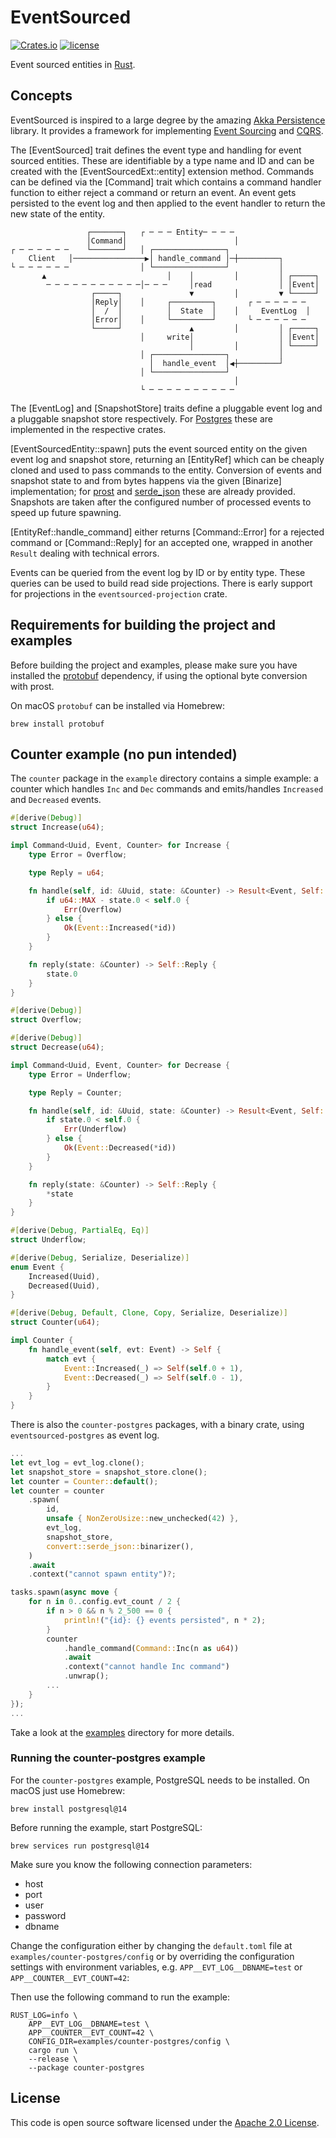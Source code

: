 # EventSourced

[![Crates.io][crates-badge]][crates-url]
[![license][license-badge]][license-url]

[crates-badge]: https://img.shields.io/crates/v/eventsourced
[crates-url]: https://crates.io/crates/eventsourced
[license-badge]: https://img.shields.io/github/license/hseeberger/eventsourced
[license-url]: https://github.com/hseeberger/eventsourced/blob/main/LICENSE

Event sourced entities in [Rust](https://www.rust-lang.org/).

## Concepts

EventSourced is inspired to a large degree by the amazing
[Akka Persistence](https://doc.akka.io/docs/akka/current/typed/index-persistence.html) library.
It provides a framework for implementing
[Event Sourcing](https://martinfowler.com/eaaDev/EventSourcing.html) and
[CQRS](https://www.martinfowler.com/bliki/CQRS.html).

The [EventSourced] trait defines the event type and handling for event sourced entities. These
are identifiable by a type name and ID and can be created with the [EventSourcedExt::entity]
extension method. Commands can be defined via the [Command] trait which contains a command handler
function to either reject a command or return an event. An event gets persisted to the event log
and then applied to the event handler to return the new state of the entity.

```text
                 ┌───────┐   ┌ ─ ─ ─ Entity─ ─ ─ ─
                 │Command│                        │
┌ ─ ─ ─ ─ ─ ─    └───────┘   │ ┌────────────────┐
    Client   │────────────────▶│ handle_command │─┼─────────┐
└ ─ ─ ─ ─ ─ ─                │ └────────────────┘           │
       ▲                           │    │         │         │ ┌─────┐
        ─ ─ ─ ─ ─ ─ ─ ─ ─ ─ ─│─ ─ ─     │read               │ │Event│
                  ┌─────┐               ▼         │         ▼ └─────┘
                  │Reply│    │     ┌─────────┐       ┌ ─ ─ ─ ─ ─ ─
                  │  /  │          │  State  │    │     EventLog  │
                  │Error│    │     └─────────┘       └ ─ ─ ─ ─ ─ ─
                  └─────┘               ▲         │         │ ┌─────┐
                             │     write│                   │ │Event│
                                        │         │         │ └─────┘
                             │ ┌────────────────┐           │
                               │  handle_event  │◀┼─────────┘
                             │ └────────────────┘
                                                  │
                             └ ─ ─ ─ ─ ─ ─ ─ ─ ─ ─
```

The [EventLog] and [SnapshotStore] traits define a pluggable event log and a pluggable snapshot
store respectively. For [Postgres](https://www.postgresql.org/) these are implemented in the respective crates.

[EventSourcedEntity::spawn] puts the event sourced entity on the given event log and snapshot
store, returning an [EntityRef] which can be cheaply cloned and used to pass commands to the
entity. Conversion of events and snapshot state to and from bytes happens via the given
[Binarize] implementation; for [prost](https://github.com/tokio-rs/prost) and [serde_json](https://github.com/serde-rs/json)
these are already provided. Snapshots are taken after the configured number of processed events
to speed up future spawning.

[EntityRef::handle_command] either returns [Command::Error] for a rejected command or [Command::Reply] for
an accepted one, wrapped in another `Result` dealing with technical errors.

Events can be queried from the event log by ID or by entity type. These queries can be used to
build read side projections. There is early support for projections in the
`eventsourced-projection` crate.

## Requirements for building the project and examples

Before building the project and examples, please make sure you have installed the [protobuf](https://github.com/protocolbuffers/protobuf) dependency, if using the optional byte conversion with prost.

On macOS `protobuf` can be installed via Homebrew:

```
brew install protobuf
```

## Counter example (no pun intended)

The `counter` package in the `example` directory contains a simple example: a counter which handles `Inc` and `Dec` commands and emits/handles `Increased` and `Decreased` events.

```rust
#[derive(Debug)]
struct Increase(u64);

impl Command<Uuid, Event, Counter> for Increase {
    type Error = Overflow;

    type Reply = u64;

    fn handle(self, id: &Uuid, state: &Counter) -> Result<Event, Self::Error> {
        if u64::MAX - state.0 < self.0 {
            Err(Overflow)
        } else {
            Ok(Event::Increased(*id))
        }
    }

    fn reply(state: &Counter) -> Self::Reply {
        state.0
    }
}

#[derive(Debug)]
struct Overflow;

#[derive(Debug)]
struct Decrease(u64);

impl Command<Uuid, Event, Counter> for Decrease {
    type Error = Underflow;

    type Reply = Counter;

    fn handle(self, id: &Uuid, state: &Counter) -> Result<Event, Self::Error> {
        if state.0 < self.0 {
            Err(Underflow)
        } else {
            Ok(Event::Decreased(*id))
        }
    }

    fn reply(state: &Counter) -> Self::Reply {
        *state
    }
}

#[derive(Debug, PartialEq, Eq)]
struct Underflow;

#[derive(Debug, Serialize, Deserialize)]
enum Event {
    Increased(Uuid),
    Decreased(Uuid),
}

#[derive(Debug, Default, Clone, Copy, Serialize, Deserialize)]
struct Counter(u64);

impl Counter {
    fn handle_event(self, evt: Event) -> Self {
        match evt {
            Event::Increased(_) => Self(self.0 + 1),
            Event::Decreased(_) => Self(self.0 - 1),
        }
    }
}
```

There is also the `counter-postgres` packages, with a binary crate, using `eventsourced-postgres` as event log.

```rust
...
let evt_log = evt_log.clone();
let snapshot_store = snapshot_store.clone();
let counter = Counter::default();
let counter = counter
    .spawn(
        id,
        unsafe { NonZeroUsize::new_unchecked(42) },
        evt_log,
        snapshot_store,
        convert::serde_json::binarizer(),
    )
    .await
    .context("cannot spawn entity")?;

tasks.spawn(async move {
    for n in 0..config.evt_count / 2 {
        if n > 0 && n % 2_500 == 0 {
            println!("{id}: {} events persisted", n * 2);
        }
        counter
            .handle_command(Command::Inc(n as u64))
            .await
            .context("cannot handle Inc command")
            .unwrap();
        ...
    }
});
...
```

Take a look at the [examples](../examples) directory for more details.

### Running the counter-postgres example

For the `counter-postgres` example, PostgreSQL needs to be installed. On macOS just use Homebrew:

```
brew install postgresql@14
```

Before running the example, start PostgreSQL:

```
brew services run postgresql@14
```

Make sure you know the following connection parameters:
- host
- port
- user
- password
- dbname

Change the configuration either by changing the `default.toml` file at `examples/counter-postgres/config` or by overriding the configuration settings with environment variables, e.g. `APP__EVT_LOG__DBNAME=test` or `APP__COUNTER__EVT_COUNT=42`:

Then use the following command to run the example:

```
RUST_LOG=info \
    APP__EVT_LOG__DBNAME=test \
    APP__COUNTER__EVT_COUNT=42 \
    CONFIG_DIR=examples/counter-postgres/config \
    cargo run \
    --release \
    --package counter-postgres
```

## License ##

This code is open source software licensed under the [Apache 2.0 License](http://www.apache.org/licenses/LICENSE-2.0.html).
